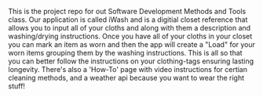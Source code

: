 This is the project repo for out Software Development Methods and Tools class. 
Our application is called iWash and is a digitial closet reference that allows you to input all of your cloths and along with them a description and washing/drying instructions. Once you have all of your cloths in your closet you can mark an item as worn and then the app will create a "Load" for your worn items grouping them by the washing instructions. This is all so that you can better follow the instructions on your clothing-tags ensuring lasting longevity. There's also a 'How-To' page with video instructions for certian cleaning methods, and a weather api because you want to wear the right stuff!
